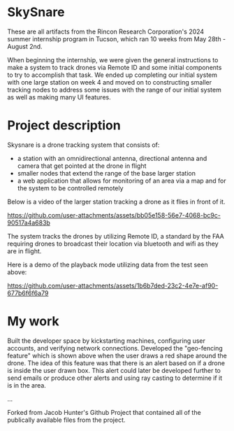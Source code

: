 # SkySnare
These are all artifacts from the Rincon Research Corporation's 2024 summer internship program in Tucson, which ran 10 weeks from May 28th - August 2nd.

When beginning the internship, we were given the general instructions to make a system to track drones via Remote ID and some initial components to try to accomplish that task. We ended up completing our initial system with one large station on week 4 and moved on to constructing smaller tracking nodes to address some issues with the range of our initial system as well as making many UI features.

# Project description
Skysnare is a drone tracking system that consists of:
- a station with an omnidirectional antenna, directional antenna and camera that get pointed at the drone in flight
- smaller nodes that extend the range of the base larger station
- a web application that allows for monitoring of an area via a map and for the system to be controlled remotely

Below is a video of the larger station tracking a drone as it flies in front of it.


https://github.com/user-attachments/assets/bb05e158-56e7-4068-bc9c-90517a4a683b


The system tracks the drones by utilizing Remote ID, a standard by the FAA requiring drones to broadcast their location via bluetooth and wifi as they are in flight.

Here is a demo of the playback mode utilizing data from the test seen above:

https://github.com/user-attachments/assets/1b6b7ded-23c2-4e7e-af90-677b6f6f6a79

# My work
Built the developer space by kickstarting machines, configuring user accounts, and verifying network connections. Developed the "geo-fencing feature" which is shown above when the user draws a red shape around the drone. The idea of this feature was that there is an alert based on if a drone is inside the user drawn box. This alert could later be developed further to send emails or produce other alerts and using ray casting to determine if it is in the area.

...

Forked from Jacob Hunter's Github Project that contained all of the publically available files from the project.
